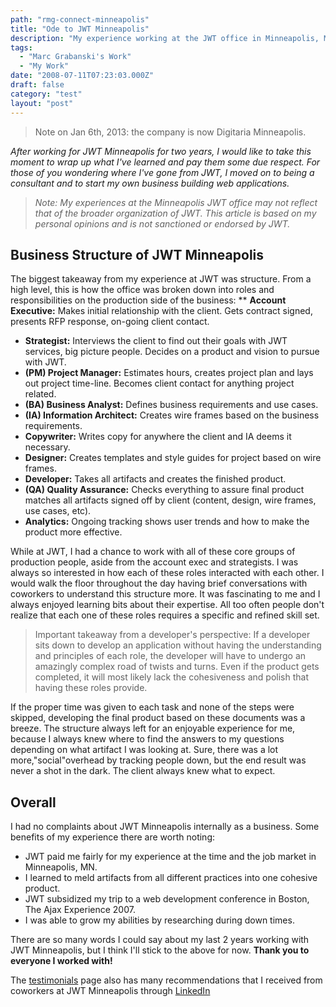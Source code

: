 ```yaml
---
path: "rmg-connect-minneapolis"
title: "Ode to JWT Minneapolis"
description: "My experience working at the JWT office in Minneapolis, MN."
tags: 
  - "Marc Grabanski's Work"
  - "My Work"
date: "2008-07-11T07:23:03.000Z"
draft: false
category: "test"
layout: "post"
---
```


> Note on Jan 6th, 2013: the company is now Digitaria Minneapolis.

*After working for JWT Minneapolis for two years, I would like to take this moment to wrap up what I've learned and pay them some due respect. For those of you wondering where I've gone from JWT, I moved on to being a consultant and to start my own business building web applications.*

> *Note: My experiences at the Minneapolis JWT office may not reflect that of the broader organization of JWT. This article is based on my personal opinions and is not sanctioned or endorsed by JWT.*

## Business Structure of JWT Minneapolis
The biggest takeaway from my experience at JWT was structure. From a high level, this is how the office was broken down into roles and responsibilities on the production side of the business:
** **Account Executive:** Makes initial relationship with the client. Gets contract signed, presents RFP response, on-going client contact.
- **Strategist:** Interviews the client to find out their goals with JWT services, big picture people. Decides on a product and vision to pursue with JWT.
- **(PM) Project Manager:** Estimates hours, creates project plan and lays out project time-line. Becomes client contact for anything project related.
- **(BA) Business Analyst:** Defines business requirements and use cases.
- **(IA) Information Architect:** Creates wire frames based on the business requirements.
- **Copywriter:** Writes copy for anywhere the client and IA deems it necessary.
- **Designer:** Creates templates and style guides for project based on wire frames.
- **Developer:** Takes all artifacts and creates the finished product.
- **(QA) Quality Assurance:** Checks everything to assure final product matches all artifacts signed off by client (content, design, wire frames, use cases, etc).
- **Analytics:** Ongoing tracking shows user trends and how to make the product more effective.

While at JWT, I had a chance to work with all of these core groups of production people, aside from the account exec and strategists. I was always so interested in how each of these roles interacted with each other. I would walk the floor throughout the day having brief conversations with coworkers to understand this structure more. It was fascinating to me and I always enjoyed learning bits about their expertise. All too often people don't realize that each one of these roles requires a specific and refined skill set.

> Important takeaway from a developer's perspective: If a developer sits down to develop an application without having the understanding and principles of each role, the developer will have to undergo an amazingly complex road of twists and turns. Even if the product gets completed, it will most likely lack the cohesiveness and polish that having these roles provide.

If the proper time was given to each task and none of the steps were skipped, developing the final product based on these documents was a breeze. The structure always left for an enjoyable experience for me, because I always knew where to find the answers to my questions depending on what artifact I was looking at. Sure, there was a lot more,"social"overhead by tracking people down, but the end result was never a shot in the dark. The client always knew what to expect.

## Overall
I had no complaints about JWT Minneapolis internally as a business. Some benefits of my experience there are worth noting:
- JWT paid me fairly for my experience at the time and the job market in Minneapolis, MN.
- I learned to meld artifacts from all different practices into one cohesive product.
- JWT subsidized my trip to a web development conference in Boston, The Ajax Experience 2007.
- I was able to grow my abilities by researching during down times.

There are so many words I could say about my last 2 years working with JWT Minneapolis, but I think I'll stick to the above for now. **Thank you to everyone I worked with!**

The [testimonials](http://marcgrabanski.com/pages/testimonials) page also has many recommendations that I received from coworkers at JWT Minneapolis through [LinkedIn](http://www.linkedin.com/in/1marc)